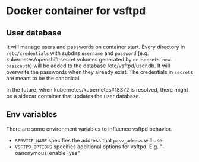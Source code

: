 # Docker container for vsftpd

## User database

It will manage users and passwords on container start. Every directory in
`/etc/credentials` with subdirs `username` and `password` (e.g.
kubernetes/openshift secret volumes generated by `oc secrets new-basicauth`)
will be added to the database /etc/vsftpd/user.db. It will overwrite the
passwords when they already exist. The credentials in `secret`s are meant to
be the canonical.

In the future, when kubernetes/kubernetes#18372 is resolved, there might be
a sidecar container that updates the user database.

## Env variables

There are some environment variables to influence vsftpd behavior.

 * `SERVICE_NAME` specifies the address that `pasv_adress` will use
 * `VSFTPD_OPTIONS` specifies additional options for vsftpd.
    E.g. "-oanonymous_enable=yes"
